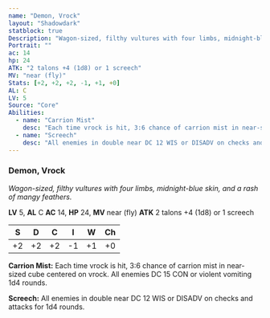 ```yaml
---
name: "Demon, Vrock"
layout: "Shadowdark"
statblock: true
Description: "Wagon-sized, filthy vultures with four limbs, midnight-blue skin, and a rash of mangy feathers."
Portrait: ""
ac: 14
hp: 24
ATK: "2 talons +4 (1d8) or 1 screech"
MV: "near (fly)"
Stats: [+2, +2, +2, -1, +1, +0]
AL: C
LV: 5
Source: "Core"
Abilities:
  - name: "Carrion Mist"
    desc: "Each time vrock is hit, 3:6 chance of carrion mist in near-sized cube centered on vrock. All enemies DC 15 CON or violent vomiting 1d4 rounds."
  - name: "Screech"
    desc: "All enemies in double near DC 12 WIS or DISADV on checks and attacks for 1d4 rounds."
---
```


### Demon, Vrock

_Wagon-sized, filthy vultures with four limbs, midnight-blue skin, and a rash of mangy feathers._

**LV** 5, **AL** C
**AC** 14, **HP** 24, **MV** near (fly)
**ATK** 2 talons +4 (1d8) or 1 screech

|  S  |  D  |  C  |  I  |  W  |  Ch  |
|:---:|:---:|:---:|:---:|:---:|:----:|
| +2 | +2 | +2 | -1 | +1 | +0 |

**Carrion Mist:** Each time vrock is hit, 3:6 chance of carrion mist in near-sized cube centered on vrock. All enemies DC 15 CON or violent vomiting 1d4 rounds.

**Screech:** All enemies in double near DC 12 WIS or DISADV on checks and attacks for 1d4 rounds.

